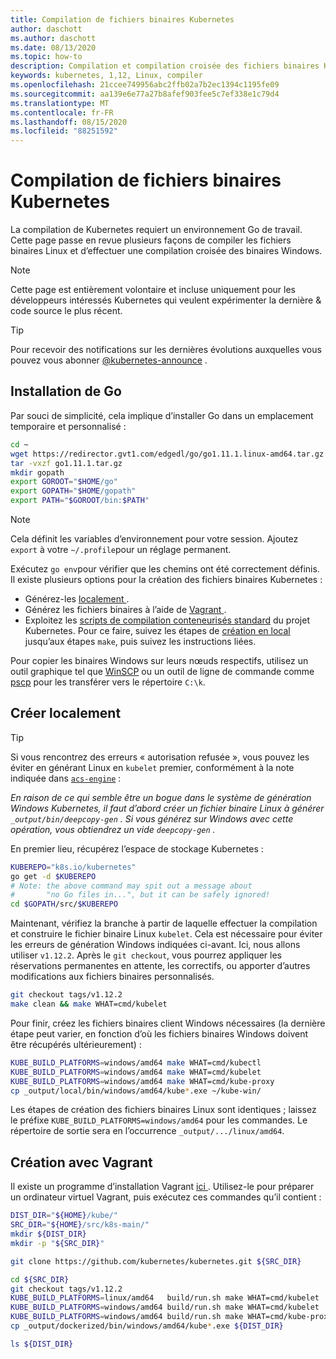 ```yaml
---
title: Compilation de fichiers binaires Kubernetes
author: daschott
ms.author: daschott
ms.date: 08/13/2020
ms.topic: how-to
description: Compilation et compilation croisée des fichiers binaires Kubernetes à partir de la source.
keywords: kubernetes, 1,12, Linux, compiler
ms.openlocfilehash: 21ccee749956abc2ffb02a7b2ec1394c1195fe09
ms.sourcegitcommit: aa139e6e77a27b8afef903fee5c7ef338e1c79d4
ms.translationtype: MT
ms.contentlocale: fr-FR
ms.lasthandoff: 08/15/2020
ms.locfileid: "88251592"
---
```

# <a name="compiling-kubernetes-binaries"></a>Compilation de fichiers binaires Kubernetes

La compilation de Kubernetes requiert un environnement Go de travail. Cette page passe en revue plusieurs façons de compiler les fichiers binaires Linux et d’effectuer une compilation croisée des binaires Windows.
> [!NOTE]
> Cette page est entièrement volontaire et incluse uniquement pour les développeurs intéressés Kubernetes qui veulent expérimenter la dernière & code source le plus récent.

> [!tip]
> Pour recevoir des notifications sur les dernières évolutions auxquelles vous pouvez vous abonner [@kubernetes-announce](https://groups.google.com/forum/#!forum/kubernetes-announce) .

## <a name="installing-go"></a>Installation de Go

Par souci de simplicité, cela implique d’installer Go dans un emplacement temporaire et personnalisé :

```bash
cd ~
wget https://redirector.gvt1.com/edgedl/go/go1.11.1.linux-amd64.tar.gz -O go1.11.1.tar.gz
tar -vxzf go1.11.1.tar.gz
mkdir gopath
export GOROOT="$HOME/go"
export GOPATH="$HOME/gopath"
export PATH="$GOROOT/bin:$PATH"
```

> [!NOTE]
> Cela définit les variables d’environnement pour votre session. Ajoutez `export` à votre `~/.profile`pour un réglage permanent.

Exécutez `go env`pour vérifier que les chemins ont été correctement définis. Il existe plusieurs options pour la création des fichiers binaires Kubernetes :

  - Générez-les [localement ](#building-locally).
  - Générez les fichiers binaires à l’aide de [Vagrant ](#build-with-vagrant).
  - Exploitez les [scripts de compilation conteneurisés standard](https://github.com/kubernetes/kubernetes/tree/master/build#key-scripts) du projet Kubernetes. Pour ce faire, suivez les étapes de [création en local](#building-locally) jusqu’aux étapes `make`, puis suivez les instructions liées.

Pour copier les binaires Windows sur leurs nœuds respectifs, utilisez un outil graphique tel que [WinSCP](https://winscp.net/eng/download.php) ou un outil de ligne de commande comme [pscp](https://www.chiark.greenend.org.uk/~sgtatham/putty/latest.html) pour les transférer vers le répertoire `C:\k`.

## <a name="building-locally"></a>Créer localement

> [!TIP]
> Si vous rencontrez des erreurs « autorisation refusée », vous pouvez les éviter en générant Linux en `kubelet` premier, conformément à la note indiquée dans [`acs-engine`](https://github.com/Azure/acs-engine/blob/master/scripts/build-windows-k8s.sh#L176) :
>
> _En raison de ce qui semble être un bogue dans le système de génération Windows Kubernetes, il faut d’abord créer un fichier binaire Linux à générer `_output/bin/deepcopy-gen` . Si vous générez sur Windows avec cette opération, vous obtiendrez un vide `deepcopy-gen` ._

En premier lieu, récupérez l’espace de stockage Kubernetes :

```bash
KUBEREPO="k8s.io/kubernetes"
go get -d $KUBEREPO
# Note: the above command may spit out a message about
#       "no Go files in...", but it can be safely ignored!
cd $GOPATH/src/$KUBEREPO
```

Maintenant, vérifiez la branche à partir de laquelle effectuer la compilation et construire le fichier binaire Linux `kubelet`. Cela est nécessaire pour éviter les erreurs de génération Windows indiquées ci-avant. Ici, nous allons utiliser `v1.12.2`. Après le `git checkout`, vous pourrez appliquer les réservations permanentes en attente, les correctifs, ou apporter d’autres modifications aux fichiers binaires personnalisés.

```bash
git checkout tags/v1.12.2
make clean && make WHAT=cmd/kubelet
```

Pour finir, créez les fichiers binaires client Windows nécessaires (la dernière étape peut varier, en fonction d’où les fichiers binaires Windows doivent être récupérés ultérieurement) :

```bash
KUBE_BUILD_PLATFORMS=windows/amd64 make WHAT=cmd/kubectl
KUBE_BUILD_PLATFORMS=windows/amd64 make WHAT=cmd/kubelet
KUBE_BUILD_PLATFORMS=windows/amd64 make WHAT=cmd/kube-proxy
cp _output/local/bin/windows/amd64/kube*.exe ~/kube-win/
```

Les étapes de création des fichiers binaires Linux sont identiques ; laissez le préfixe  `KUBE_BUILD_PLATFORMS=windows/amd64` pour les commandes. Le répertoire de sortie sera en l’occurrence `_output/.../linux/amd64`.

## <a name="build-with-vagrant"></a>Création avec Vagrant

Il existe un programme d’installation Vagrant [ici ](https://github.com/Microsoft/SDN/tree/master/Kubernetes/linux/vagrant). Utilisez-le pour préparer un ordinateur virtuel Vagrant, puis exécutez ces commandes qu’il contient :

```bash
DIST_DIR="${HOME}/kube/"
SRC_DIR="${HOME}/src/k8s-main/"
mkdir ${DIST_DIR}
mkdir -p "${SRC_DIR}"

git clone https://github.com/kubernetes/kubernetes.git ${SRC_DIR}

cd ${SRC_DIR}
git checkout tags/v1.12.2
KUBE_BUILD_PLATFORMS=linux/amd64   build/run.sh make WHAT=cmd/kubelet
KUBE_BUILD_PLATFORMS=windows/amd64 build/run.sh make WHAT=cmd/kubelet
KUBE_BUILD_PLATFORMS=windows/amd64 build/run.sh make WHAT=cmd/kube-proxy
cp _output/dockerized/bin/windows/amd64/kube*.exe ${DIST_DIR}

ls ${DIST_DIR}
```

